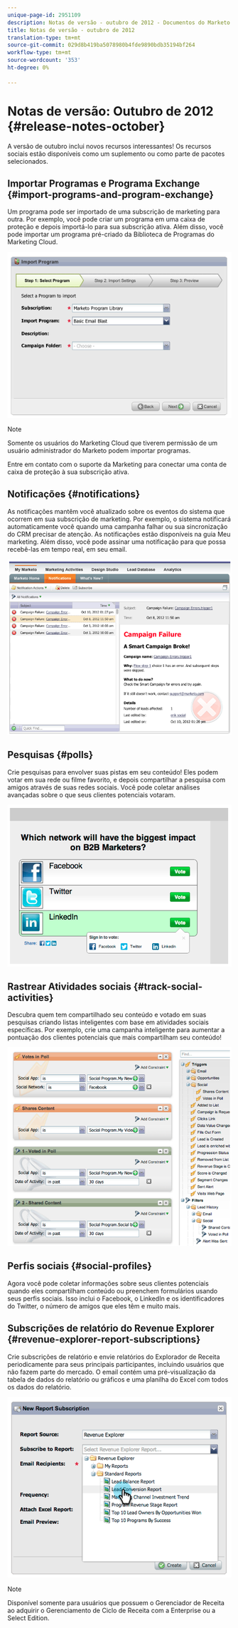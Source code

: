```yaml
---
unique-page-id: 2951109
description: Notas de versão - outubro de 2012 - Documentos do Marketo - Documentação do produto
title: Notas de versão - outubro de 2012
translation-type: tm+mt
source-git-commit: 029d8b419ba5078980b4fde9890bdb35194bf264
workflow-type: tm+mt
source-wordcount: '353'
ht-degree: 0%

---
```



# Notas de versão: Outubro de 2012 {#release-notes-october}

A versão de outubro inclui novos recursos interessantes! Os recursos sociais estão disponíveis como um suplemento ou como parte de pacotes selecionados.

## Importar Programas e Programa Exchange {#import-programs-and-program-exchange}

Um programa pode ser importado de uma subscrição de marketing para outra. Por exemplo, você pode criar um programa em uma caixa de proteção e depois importá-lo para sua subscrição ativa. Além disso, você pode importar um programa pré-criado da Biblioteca de Programas do Marketing Cloud.

![](assets/image2014-9-23-10-3a46-3a42.png)

>[!NOTE]
>
>Somente os usuários do Marketing Cloud que tiverem permissão de um usuário administrador do Marketo podem importar programas.
>
>Entre em contato com o suporte da Marketing para conectar uma conta de caixa de proteção à sua subscrição ativa.

## Notificações {#notifications}

As notificações mantêm você atualizado sobre os eventos do sistema que ocorrem em sua subscrição de marketing. Por exemplo, o sistema notificará automaticamente você quando uma campanha falhar ou sua sincronização do CRM precisar de atenção. As notificações estão disponíveis na guia Meu marketing. Além disso, você pode assinar uma notificação para que possa recebê-las em tempo real, em seu email.

![](assets/image2014-9-23-10-3a46-3a53.png)

## Pesquisas {#polls}

Crie pesquisas para envolver suas pistas em seu conteúdo! Eles podem votar em sua rede ou filme favorito, e depois compartilhar a pesquisa com amigos através de suas redes sociais. Você pode coletar análises avançadas sobre o que seus clientes potenciais votaram.

![](assets/image2014-9-23-10-3a47-3a6.png)

## Rastrear Atividades sociais {#track-social-activities}

Descubra quem tem compartilhado seu conteúdo e votado em suas pesquisas criando listas inteligentes com base em atividades sociais específicas. Por exemplo, crie uma campanha inteligente para aumentar a pontuação dos clientes potenciais que mais compartilham seu conteúdo!

![](assets/image2014-9-23-10-3a47-3a20.png)

## Perfis sociais {#social-profiles}

Agora você pode coletar informações sobre seus clientes potenciais quando eles compartilham conteúdo ou preenchem formulários usando seus perfis sociais. Isso inclui o Facebook, o LinkedIn e os identificadores do Twitter, o número de amigos que eles têm e muito mais.

## Subscrições de relatório do Revenue Explorer {#revenue-explorer-report-subscriptions}

Crie subscrições de relatório e envie relatórios do Explorador de Receita periodicamente para seus principais participantes, incluindo usuários que não fazem parte do mercado. O email contém uma pré-visualização da tabela de dados do relatório ou gráficos e uma planilha do Excel com todos os dados do relatório.

![](assets/image2014-9-23-10-3a47-3a33.png)

>[!NOTE]
>
>Disponível somente para usuários que possuem o Gerenciador de Receita ao adquirir o Gerenciamento de Ciclo de Receita com a Enterprise ou a Select Edition.
